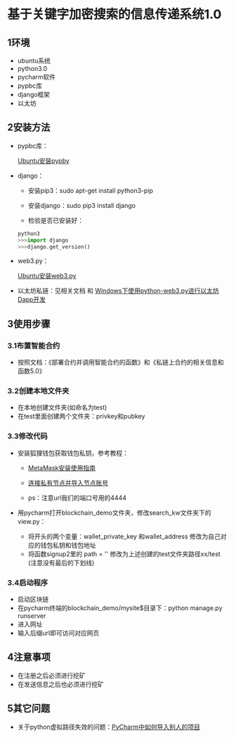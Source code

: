 # 基于关键字加密搜索的信息传递系统1.0

## 1环境

- ubuntu系统
- python3.0
- pycharm软件
- pypbc库
- django框架
- 以太坊

## 2安装方法

- pypbc库：

  [Ubuntu安装pypby](https://blog.csdn.net/KoalaZB/article/details/89499048)

- django：

	- 安装pip3：sudo apt-get install python3-pip

	- 安装django：sudo pip3 install django

	- 检验是否已安装好：

  ```python
  python3
  >>>import django
  >>>django.get_version()
  ```

- web3.py：

  [Ubuntu安装web3.py](https://www.jianshu.com/p/7bdf432890ad)

- 以太坊私链：见相关文档 和 [Windows下使用python-web3.py进行以太坊Dapp开发](https://www.mscto.com/blockchain/258474.html)

## 3使用步骤

### 3.1布置智能合约

- 按照文档：《部署合约并调用智能合约的函数》和《私链上合约的相关信息和函数5.0》

### 3.2创建本地文件夹

- 在本地创建文件夹(如命名为test)
- 在test里面创建两个文件夹：privkey和pubkey


### 3.3修改代码

- 安装狐狸钱包获取钱包私钥，参考教程：

  - [MetaMask安装使用指南](https://blog.csdn.net/Fly_hps/article/details/104115231?utm_medium=distribute.pc_relevant.none-task-blog-BlogCommendFromBaidu-5.nonecase&amp;depth_1-utm_source=distribute.pc_relevant.none-task-blog-BlogCommendFromBaidu-5.nonecase)

  - [连接私有节点并导入节点账号](https://blog.csdn.net/weixin_35282902/article/details/82916908)

  - ps：注意url我们的端口号用的4444

- 用pycharm打开blockchain_demo文件夹，修改search_kw文件夹下的view.py：
	
	- 将开头的两个变量：wallet_private_key 和wallet_address 修改为自己对应的钱包私钥和钱包地址
	- 将函数signup2里的 path = ''  修改为上述创建的test文件夹路径xx/test   (注意没有最后的下划线)

### 3.4启动程序
- 启动区块链
- 在pycharm终端的blockchain_demo/mysite$目录下：python manage.py runserver
- 进入网址
- 输入后缀url即可访问对应网页

## 4注意事项

- 在注册之后必须进行挖矿
- 在发送信息之后也必须进行挖矿

## 5其它问题

- 关于python虚拟路径失效的问题：[PyCharm中如何导入别人的项目](https://blog.csdn.net/baidu_27922823/article/details/88233528?utm_medium=distribute.pc_relevant.none-task-blog-BlogCommendFromMachineLearnPai2-1.nonecase&depth_1-utm_source=distribute.pc_relevant.none-task-blog-BlogCommendFromMachineLearnPai2-1.nonecase)


